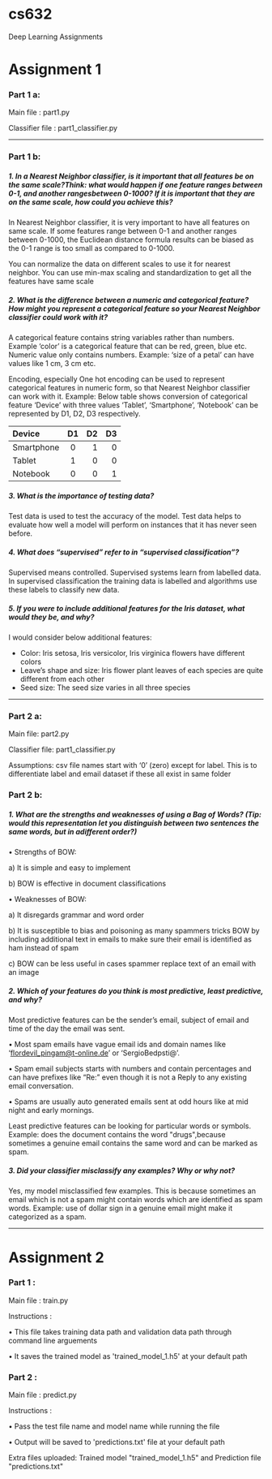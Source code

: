 # cs632
Deep Learning Assignments

# Assignment 1


### Part 1 a:

Main file : part1.py

Classifier file : part1_classifier.py

---

### Part 1 b:
##### 1. In a Nearest Neighbor classifier, is it important that all features be on the same scale?Think: what would happen if one feature ranges between 0-1, and another rangesbetween 0-1000? If it is important that they are on the same scale, how could you achieve this?
In Nearest Neighbor classifier, it is very important to have all features on same scale. If some features range between 0-1 and another ranges between 0-1000, the Euclidean distance formula results can be biased as the 0-1 range is too small as compared to 0-1000.

You can normalize the data on different scales to use it for nearest neighbor. You can use min-max scaling and standardization to get all the features have same scale

##### 2. What is the difference between a numeric and categorical feature? How might you represent a categorical feature so your Nearest Neighbor classifier could work with it?

A categorical feature contains string variables rather than numbers. Example ‘color’ is a categorical feature that can be red, green, blue etc. Numeric value only contains numbers. Example: ‘size of a petal’ can have values like 1 cm, 3 cm etc. 

Encoding, especially One hot encoding can be used to represent categorical features in numeric form, so that Nearest Neighbor classifier can work with it.
Example: Below table shows conversion of categorical feature ‘Device’ with three values ‘Tablet’, ‘Smartphone’, ‘Notebook’ can be represented by D1, D2, D3 respectively.

| Device       | D1  | D2 | D3 |
| :----------- |:---:|---:|---:|
| Smartphone   | 0   |1   | 0  |
| Tablet       | 1   | 0  |0   |
|Notebook      | 0   |0   |1   |

##### 3. What is the importance of testing data?

Test data is used to test the accuracy of the model. Test data helps to evaluate how well a model will perform on instances that it has never seen before.

##### 4. What does “supervised” refer to in “supervised classification”?

Supervised means controlled. Supervised systems learn from labelled data. In supervised classification the training data is labelled and algorithms use these labels to classify new data.

##### 5. If you were to include additional features for the Iris dataset, what would they be, and why?
I would consider below additional features:
* Color: Iris setosa, Iris versicolor, Iris virginica flowers have different colors
* Leave’s shape and size: Iris flower plant leaves of each species are quite different from each other
* Seed size: The seed size varies in all three species

---

### Part 2 a: 
Main file: part2.py

Classifier file: part1_classifier.py

Assumptions: csv file names start with ‘0’ (zero) except for label. This is to differentiate label and email dataset if these all exist in same folder

### Part 2 b:

##### 1. What are the strengths and weaknesses of using a Bag of Words? (Tip: would this representation let you distinguish between two sentences the same words, but in adifferent order?)


•	Strengths of BOW: 

a)	It is simple and easy to implement

b)	BOW is effective in document classifications

•	Weaknesses of BOW: 

a)	It disregards grammar and word order

b)	It is susceptible to bias and poisoning as many spammers tricks BOW by including additional text in emails to make sure their email is identified as ham instead of spam

c)	BOW can be less useful in cases spammer replace text of an email with an image


##### 2. Which of your features do you think is most predictive, least predictive, and why? 
Most predictive features can be the sender’s email, subject of email and time of the day the email was sent. 

•	Most spam emails have vague email ids and domain names like ‘flordevil_pingam@t-online.de’ or ‘SergioBedpsti@’.

•	Spam email subjects starts with numbers and contain percentages and can have prefixes like “Re:” even though it is not a Reply to any existing email conversation.

•	Spams are usually auto generated emails sent at odd hours like at mid night and early mornings.

Least predictive features can be looking for particular words or symbols. Example: does the document contains the word "drugs",because sometimes a genuine email contains the same word and can be marked as spam.

	

##### 3. Did your classifier misclassify any examples? Why or why not?
Yes, my model misclassified few examples. This is because sometimes an email which is not a spam might contain words which are identified as spam words. Example: use of dollar sign in a genuine email might make it categorized as a spam.

---
# Assignment 2


### Part 1 :

Main file : train.py

Instructions : 

•	This file takes training data path and validation data path through command line arguements 

•	It saves the trained model as 'trained_model_1.h5' at your default path

### Part 2 :

Main file : predict.py

Instructions : 

•	Pass the test file name and model name while running the file

•	Output will be saved to 'predictions.txt' file at your default path


Extra files uploaded: Trained model "trained_model_1.h5" and Prediction file "predictions.txt"
